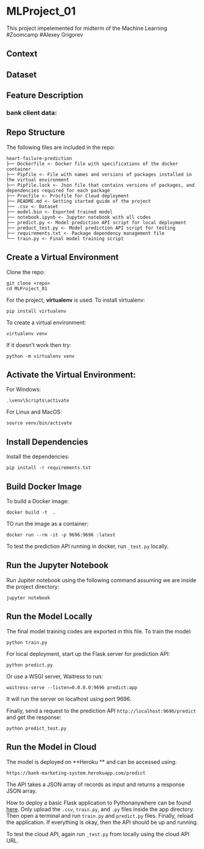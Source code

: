 # MLProject_01
This project impelemented for midterm of the Machine Learning #Zoomcamp #Alexey Grigorev
## Context

## Dataset

## Feature Description


### bank client data:

## Repo Structure

The following files are included in the repo:

```
heart-failure-prediction
├── Dockerfile <- Docker file with specifications of the docker container
├── Pipfile <- File with names and versions of packages installed in the virtual environment
├── Pipfile.lock <- Json file that contains versions of packages, and dependencies required for each package
├── Procfile <- Procfile for Cloud deployment
├── README.md <- Getting started guide of the project
├── .csv <- Dataset
├── model.bin <- Exported trained model
├── notebook.ipynb <- Jupyter notebook with all codes
├── predict.py <- Model prediction API script for local deployment
├── preduct_test.py <- Model prediction API script for testing
├── requirements.txt <- Package dependency management file
└── train.py <- Final model training script
```

## Create a Virtual Environment

Clone the repo:

```
git clone <repo>
cd MLProject_01 
```

For the project, **virtualenv** is used. To install virtualenv:

```
pip install virtualenv
```

To create a virtual environment:

```
virtualenv venv
```

If it doesn't work then try:

```
python -m virtualenv venv
```

## Activate the Virtual Environment:

For Windows:

```
.\venv\Scripts\activate
```

For Linux and MacOS:

```
source venv/bin/activate
```

## Install Dependencies

Install the dependencies:

```
pip install -r requirements.txt
```

## Build Docker Image

To build a Docker image:

```
docker build -t  .
```

TO run the image as a container:

```
docker run --rm -it -p 9696:9696 :latest
```

To test the prediction API running in docker, run `_test.py` locally.

## Run the Jupyter Notebook

Run Jupiter notebook using the following command assuming we are inside the project directory:

```
jupyter notebook
```

## Run the Model Locally

The final model training codes are exported in this file. To train the model:

```
python train.py
``` 

For local deployment, start up the Flask server for prediction API:

```
python predict.py
```

Or use a WSGI server, Waitress to run:

```
waitress-serve --listen=0.0.0.0:9696 predict:app
```

It will run the server on localhost using port 9696.

Finally, send a request to the prediction API `http://localhost:9696/predict` and get the response:

```
python predict_test.py
```

## Run the Model in Cloud 

The model is deployed on **Heroku ** and can be accessed using:

```
https://bank-marketing-system.herokuapp.com/predict
```

The API takes a JSON array of records as input and returns a response JSON array.

How to deploy a basic Flask application to Pythonanywhere can be found [here](https://github.com/nindate/ml-zoomcamp-exercises/blob/main/how-to-use-pythonanywhere.md). 
Only upload the `.csv`, `train.py`, and `.py` files inside the app directory.
Then open a terminal and run `train.py` and `predict.py` files. Finally, reload the application.
If everything is okay, then the API should be up and running.

To test the cloud API, again run `_test.py` from locally using the cloud API URL.
